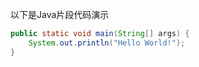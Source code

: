 以下是Java片段代码演示

```java
public static void main(String[] args) {
    System.out.println("Hello World!");
}
```

